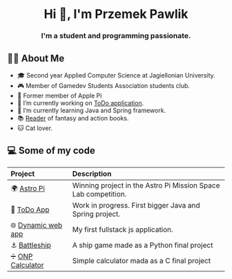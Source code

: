 <h1 align="center">Hi 👋, I'm Przemek Pawlik</h1>
<h3 align="center">I'm a student and programming passionate.</h3>

## 🙋‍♂️ About Me
- 🎓 Second year Applied Computer Science at Jagiellonian University.
- 🎮 Member of Gamedev Students Association students club.
- 🚀 Former member of Apple Pi
- 🔭 I’m currently working on [ToDo application](https://github.com/bestemic/todo-app).
- 🌱 I’m currently learning Java and Spring framework.
- 📚 [Reader](https://lubimyczytac.pl/profil/2078277/bestemic) of fantasy and action books.
- 🐱 Cat lover.

## 💻 Some of my code
|**Project**|**Description**|
|:----------|:----|
| 🌍 [Astro Pi](https://github.com/bestemic/AstroPi_MissionSpaceLab_2018-19) | Winning project in the Astro Pi Mission Space Lab competition. |
| 📝 [ToDo App](https://github.com/bestemic/todo-app) | Work in progress. First bigger Java and Spring project. |
| 🌐 [Dynamic web app](https://github.com/bestemic/dynamic-project-TechnikiWWW) | My first fullstack js application. |
| ⚓ [Battleship](https://github.com/bestemic/shipbattles-project-JezykPython) | A ship game made as a Python final project |
| ➗ [ONP Calculator](https://github.com/bestemic/onpcalculator-project-JezykC) | Simple calculator mada as a C final project |

